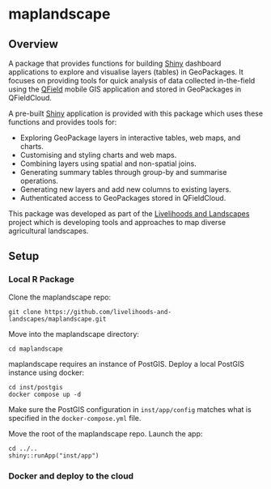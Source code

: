 # maplandscape

## Overview

A package that provides functions for building [Shiny](https://shiny.rstudio.com) dashboard applications to explore and visualise layers (tables) in GeoPackages. It focuses on providing tools for quick analysis of data collected in-the-field using the [QField](https://qfield.org) mobile GIS application and stored in GeoPackages in QFieldCloud. 

A pre-built [Shiny](https://shiny.rstudio.com) application is provided with this package which uses these functions and provides tools for:

* Exploring GeoPackage layers in interactive tables, web maps, and charts.
* Customising and styling charts and web maps. 
* Combining layers using spatial and non-spatial joins.
* Generating summary tables through group-by and summarise operations. 
* Generating new layers and add new columns to existing layers. 
* Authenticated access to GeoPackages stored in QFieldCloud.

This package was developed as part of the [Livelihoods and Landscapes](https://livelihoods-and-landscapes.com) project which is developing tools and approaches to map diverse agricultural landscapes.  

## Setup

### Local R Package

Clone the maplandscape repo:

```
git clone https://github.com/livelihoods-and-landscapes/maplandscape.git
```

Move into the maplandscape directory:

```
cd maplandscape
```

maplandscape requires an instance of PostGIS. Deploy a local PostGIS instance using docker:

```
cd inst/postgis
docker compose up -d
```

Make sure the PostGIS configuration in `inst/app/config` matches what is specified in the `docker-compose.yml` file. 

Move the root of the maplandscape repo. Launch the app:

```
cd ../..
shiny::runApp("inst/app")
```

### Docker and deploy to the cloud


